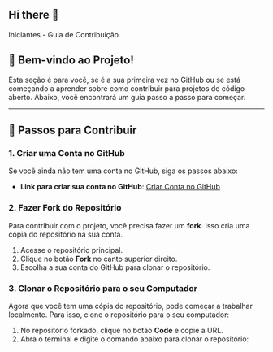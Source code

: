 ## Hi there 👋

Iniciantes - Guia de Contribuição

## 🚀 Bem-vindo ao Projeto!

Esta seção é para você, se é a sua primeira vez no GitHub ou se está começando a aprender sobre como contribuir para projetos de código aberto. Abaixo, você encontrará um guia passo a passo para começar.

---

## 📝 Passos para Contribuir

### 1. Criar uma Conta no GitHub
Se você ainda não tem uma conta no GitHub, siga os passos abaixo:

- **Link para criar sua conta no GitHub**: [Criar Conta no GitHub](https://github.com/join)

### 2. Fazer Fork do Repositório
Para contribuir com o projeto, você precisa fazer um **fork**. Isso cria uma cópia do repositório na sua conta.

1. Acesse o repositório principal.
2. Clique no botão **Fork** no canto superior direito.
3. Escolha a sua conta do GitHub para clonar o repositório.

### 3. Clonar o Repositório para o seu Computador
Agora que você tem uma cópia do repositório, pode começar a trabalhar localmente. Para isso, clone o repositório para o seu computador:

1. No repositório forkado, clique no botão **Code** e copie a URL.
2. Abra o terminal e digite o comando abaixo para clonar o repositório:
